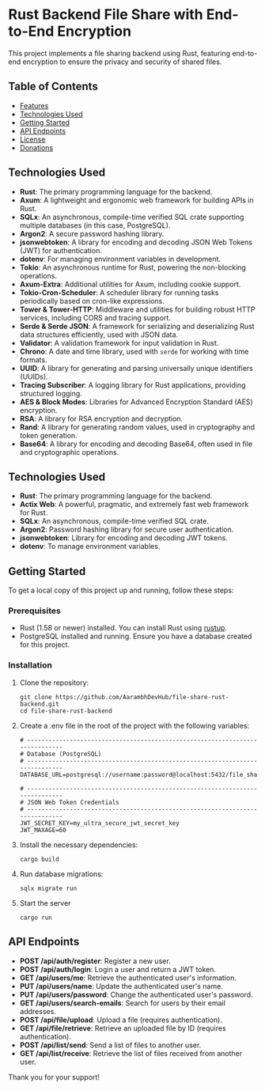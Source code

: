 # Rust Backend File Share with End-to-End Encryption

This project implements a file sharing backend using Rust, featuring end-to-end encryption to ensure the privacy and security of shared files.

## Table of Contents

- [Features](#features)
- [Technologies Used](#technologies-used)
- [Getting Started](#getting-started)
- [API Endpoints](#api-endpoints)
- [License](#license)
- [Donations](#donations)

## Technologies Used

   - **Rust**: The primary programming language for the backend.
   - **Axum**: A lightweight and ergonomic web framework for building APIs in Rust.
   - **SQLx**: An asynchronous, compile-time verified SQL crate supporting multiple databases (in this case, PostgreSQL).
   - **Argon2**: A secure password hashing library.
   - **jsonwebtoken**: A library for encoding and decoding JSON Web Tokens (JWT) for authentication.
   - **dotenv**: For managing environment variables in development.
   - **Tokio**: An asynchronous runtime for Rust, powering the non-blocking operations.
   - **Axum-Extra**: Additional utilities for Axum, including cookie support.
   - **Tokio-Cron-Scheduler**: A scheduler library for running tasks periodically based on cron-like expressions.
   - **Tower & Tower-HTTP**: Middleware and utilities for building robust HTTP services, including CORS and tracing support.
   - **Serde & Serde JSON**: A framework for serializing and deserializing Rust data structures efficiently, used with JSON data.
   - **Validator**: A validation framework for input validation in Rust.
   - **Chrono**: A date and time library, used with `serde` for working with time formats.
   - **UUID**: A library for generating and parsing universally unique identifiers (UUIDs).
   - **Tracing Subscriber**: A logging library for Rust applications, providing structured logging.
   - **AES & Block Modes**: Libraries for Advanced Encryption Standard (AES) encryption.
   - **RSA**: A library for RSA encryption and decryption.
   - **Rand**: A library for generating random values, used in cryptography and token generation.
   - **Base64**: A library for encoding and decoding Base64, often used in file and cryptographic operations.

## Technologies Used

- **Rust**: The primary programming language for the backend.
- **Actix Web**: A powerful, pragmatic, and extremely fast web framework for Rust.
- **SQLx**: An asynchronous, compile-time verified SQL crate.
- **Argon2**: Password hashing library for secure user authentication.
- **jsonwebtoken**: Library for encoding and decoding JWT tokens.
- **dotenv**: To manage environment variables.

## Getting Started

To get a local copy of this project up and running, follow these steps:

### Prerequisites

- Rust (1.58 or newer) installed. You can install Rust using [rustup](https://rustup.rs/).
- PostgreSQL installed and running. Ensure you have a database created for this project.

### Installation

1. Clone the repository:

   ```
   git clone https://github.com/AarambhDevHub/file-share-rust-backend.git
   cd file-share-rust-backend
   ```
2. Create a .env file in the root of the project with the following variables:

    ```
    # -----------------------------------------------------------------------------
    # Database (PostgreSQL)
    # -----------------------------------------------------------------------------
    DATABASE_URL=postgresql://username:password@localhost:5432/file_share_tutorial 

    # -----------------------------------------------------------------------------
    # JSON Web Token Credentials
    # -----------------------------------------------------------------------------
    JWT_SECRET_KEY=my_ultra_secure_jwt_secret_key
    JWT_MAXAGE=60
    ```

3. Install the necessary dependencies:

    ```
    cargo build
    ```

4. Run database migrations:

    ```
    sqlx migrate run
    ```

5. Start the server

    ```
    cargo run
    ```

## API Endpoints

- **POST /api/auth/register**: Register a new user.
- **POST /api/auth/login**: Login a user and return a JWT token.
- **GET /api/users/me**: Retrieve the authenticated user's information.
- **PUT /api/users/name**: Update the authenticated user's name.
- **PUT /api/users/password**: Change the authenticated user's password.
- **GET /api/users/search-emails**: Search for users by their email addresses.
- **POST /api/file/upload**: Upload a file (requires authentication).
- **GET /api/file/retrieve**: Retrieve an uploaded file by ID (requires authentication).
- **POST /api/list/send**: Send a list of files to another user.
- **GET /api/list/receive**: Retrieve the list of files received from another user.

Thank you for your support!
